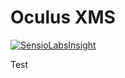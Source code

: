 Oculus XMS
==========

[![SensioLabsInsight](http://insight.sensiolabs.com/projects/0a2f03d1-1249-4139-9cea-3ed746bd21be/big.png)](http://insight.sensiolabs.com/projects/0a2f03d1-1249-4139-9cea-3ed746bd21be)

Test
